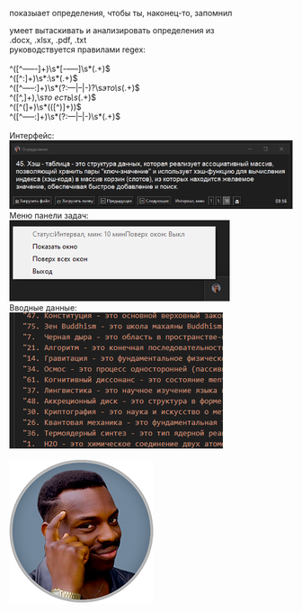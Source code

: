 показыает определения, чтобы ты, наконец-то, запомнил
<br>

умеет вытаскивать и анализировать определения из<br>
.docx, .xlsx, .pdf, .txt<br>
руководствуется правилами regex:<br>
<br>^([^—–-]+)\s*[-—–]\s*(.+)$
<br>^([^:]+)\s*:\s*(.+)$
<br>^([^—–:]+)\s*(?:—|–|-)?\s*это\s*(.+)$
<br>^([^,]+),\s*то есть\s*(.+)$
<br>^([^\(]+)\s*\(([^)]+)\)$
<br>^([^—–:]+)\s*(?:—|–|-)\s*(.+)$
<br>
<br>Интерфейс:<br>
![screenshot](https://github.com/ashtray01/rmmbr/blob/main/scr/Screenshot_1.png)
<br>Меню панели задач:<br>
![screenshot](https://github.com/ashtray01/rmmbr/blob/main/scr/Screenshot_2.png)
<br>Вводные данные:<br>
![screenshot](https://github.com/ashtray01/rmmbr/blob/main/scr/Screenshot_4.png)
<br>
<br>
![icon_rmmbr002.png](https://github.com/ashtray01/rmmbr/blob/main/rmmbr128.png)
